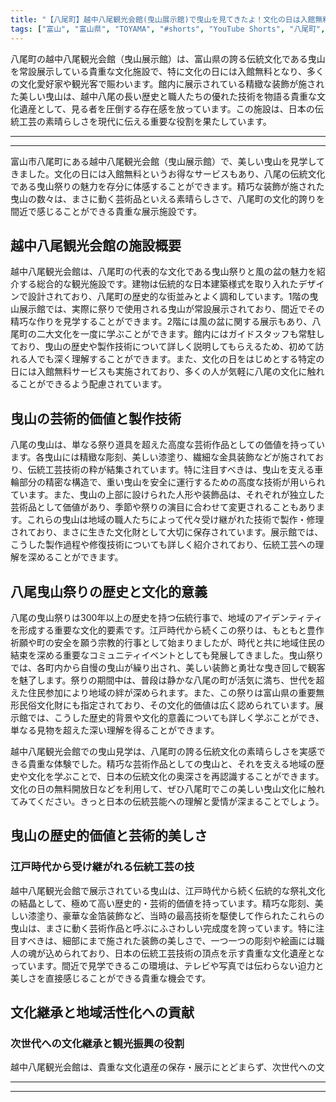 ```yaml
---
title: "【八尾町】越中八尾観光会館(曳山展示館)で曳山を見てきたよ！文化の日は入館無料！"
tags: ["富山", "富山県", "TOYAMA", "#shorts", "YouTube Shorts", "八尾町", "県西部", "富山県西部", "氷見市", "南砺市", "世界遺産", "富山観光", "富山旅行", "北陸観光", "日本海", "立山黒部", "動画", "ショート動画", "富山県の観光スポット", "富山県でおすすめの場所", "富山県の名所", "富山県の見どころ", "富山県のグルメ", "富山県の文化", "富山県の自然", "富山県のイベント"]
---
```


八尾町の越中八尾観光会館（曳山展示館）は、富山県の誇る伝統文化である曳山を常設展示している貴重な文化施設で、特に文化の日には入館無料となり、多くの文化愛好家や観光客で賑わいます。館内に展示されている精緻な装飾が施された美しい曳山は、越中八尾の長い歴史と職人たちの優れた技術を物語る貴重な文化遺産として、見る者を圧倒する存在感を放っています。この施設は、日本の伝統工芸の素晴らしさを現代に伝える重要な役割を果たしています。

---

<!-- 🎥 YouTube動画埋め込み -->
<!-- No YouTube URL provided -->

---

富山市八尾町にある越中八尾観光会館（曳山展示館）で、美しい曳山を見学してきました。文化の日には入館無料というお得なサービスもあり、八尾の伝統文化である曳山祭りの魅力を存分に体感することができます。精巧な装飾が施された曳山の数々は、まさに動く芸術品といえる素晴らしさで、八尾町の文化的誇りを間近で感じることができる貴重な展示施設です。

## 越中八尾観光会館の施設概要

越中八尾観光会館は、八尾町の代表的な文化である曳山祭りと風の盆の魅力を紹介する総合的な観光施設です。建物は伝統的な日本建築様式を取り入れたデザインで設計されており、八尾町の歴史的な街並みとよく調和しています。1階の曳山展示館では、実際に祭りで使用される曳山が常設展示されており、間近でその精巧な作りを見学することができます。2階には風の盆に関する展示もあり、八尾町の二大文化を一度に学ぶことができます。館内にはガイドスタッフも常駐しており、曳山の歴史や製作技術について詳しく説明してもらえるため、初めて訪れる人でも深く理解することができます。また、文化の日をはじめとする特定の日には入館無料サービスも実施されており、多くの人が気軽に八尾の文化に触れることができるよう配慮されています。

## 曳山の芸術的価値と製作技術

八尾の曳山は、単なる祭り道具を超えた高度な芸術作品としての価値を持っています。各曳山には精緻な彫刻、美しい漆塗り、繊細な金具装飾などが施されており、伝統工芸技術の粋が結集されています。特に注目すべきは、曳山を支える車輪部分の精密な構造で、重い曳山を安全に運行するための高度な技術が用いられています。また、曳山の上部に設けられた人形や装飾品は、それぞれが独立した芸術品として価値があり、季節や祭りの演目に合わせて変更されることもあります。これらの曳山は地域の職人たちによって代々受け継がれた技術で製作・修理されており、まさに生きた文化財として大切に保存されています。展示館では、こうした製作過程や修復技術についても詳しく紹介されており、伝統工芸への理解を深めることができます。

## 八尾曳山祭りの歴史と文化的意義

八尾の曳山祭りは300年以上の歴史を持つ伝統行事で、地域のアイデンティティを形成する重要な文化的要素です。江戸時代から続くこの祭りは、もともと豊作祈願や町の安全を願う宗教的行事として始まりましたが、時代と共に地域住民の結束を深める重要なコミュニティイベントとしても発展してきました。曳山祭りでは、各町内から自慢の曳山が繰り出され、美しい装飾と勇壮な曳き回しで観客を魅了します。祭りの期間中は、普段は静かな八尾の町が活気に満ち、世代を超えた住民参加により地域の絆が深められます。また、この祭りは富山県の重要無形民俗文化財にも指定されており、その文化的価値は広く認められています。展示館では、こうした歴史的背景や文化的意義についても詳しく学ぶことができ、単なる見物を超えた深い理解を得ることができます。

越中八尾観光会館での曳山見学は、八尾町の誇る伝統文化の素晴らしさを実感できる貴重な体験でした。精巧な芸術作品としての曳山と、それを支える地域の歴史や文化を学ぶことで、日本の伝統文化の奥深さを再認識することができます。文化の日の無料開放日などを利用して、ぜひ八尾町でこの美しい曳山文化に触れてみてください。きっと日本の伝統芸能への理解と愛情が深まることでしょう。

## 曳山の歴史的価値と芸術的美しさ

### 江戸時代から受け継がれる伝統工芸の技

越中八尾観光会館で展示されている曳山は、江戸時代から続く伝統的な祭礼文化の結晶として、極めて高い歴史的・芸術的価値を持っています。精巧な彫刻、美しい漆塗り、豪華な金箔装飾など、当時の最高技術を駆使して作られたこれらの曳山は、まさに動く芸術作品と呼ぶにふさわしい完成度を誇っています。特に注目すべきは、細部にまで施された装飾の美しさで、一つ一つの彫刻や絵画には職人の魂が込められており、日本の伝統工芸技術の頂点を示す貴重な文化遺産となっています。間近で見学できるこの環境は、テレビや写真では伝わらない迫力と美しさを直接感じることができる貴重な機会です。

## 文化継承と地域活性化への貢献

### 次世代への文化継承と観光振興の役割

越中八尾観光会館は、貴重な文化遺産の保存・展示にとどまらず、次世代への文

---

<!-- 🗺 Googleマップ（自動表示: page.tsxで地域名から自動生成） -->

<!-- 📍 宿泊リンク（自動表示: page.tsxで地域別リンクを自動生成）
     - タイトルから地域名を抽出
     - JTB / 楽天トラベル / じゃらん / 一休.com 対応
     - 環境変数でプロバイダー切替可能
-->

<!-- 📚 関連記事（自動表示: page.tsxで同カテゴリから2件自動選択） -->

<!-- 🏷️ タグ（自動表示: page.tsxで記事最下部に自動配置） -->

---

<!--
【記事文字数ルール】
- 基本文字数: 最低1000文字以上
- 推奨文字数: 1000〜1500文字（スマホ読みやすさ最優先）
- 上限なし: 情報量的に必要な場合は1500文字や2000文字を超えても良い
- 判断基準: 読者にとって価値ある情報を過不足なく提供できる文字数

【記事構成の最終形】
1. タイトル・動画・本文
2. まとめ
3. Googleマップ（見出しなし、マップのみ自動表示）
4. **宿泊リンク（地域別自動生成）** ← 2025年10月7日追加
5. 関連記事（H3、同カテゴリから2件自動選択）
6. タグ（記事最下部に自動表示）
7. ナビゲーションボタン

【宿泊リンクシステム仕様】
- タイトルから地域名を自動抽出（【〇〇市】形式優先）
- 北陸地方地域辞書: 富山/石川/福井の主要都市対応
- 対応プロバイダー: JTB（既定）/ 楽天トラベル / じゃらん / 一休.com
- 環境変数で切替: NEXT_PUBLIC_DEFAULT_TRAVEL_PROVIDER
- URLテンプレート: 地域名自動エンコード + アフィリエイトID挿入
- 配置位置: Googleマップ直後、関連記事より前

【自動生成セクション】
※以下はpage.tsxで自動生成されるため、記事本文には含めない
- Googleマップ: タイトル【】内の地域名から生成
- 宿泊リンク: 地域名抽出 → Deeplink生成 → スタイル適用
- 関連記事: 同カテゴリから2件を自動選択・リンク化
- タグ: 記事データから最下部に自動配置

【削除済みセクション】
※アクセス方法・周辺情報・公式リンクセクションは不要（2025年10月5日削除）

【AdSense・アフィリエイト】
- Google AdSense: 全ページ自動読み込み（layout.tsx）
- アフィリエイトスクリプト: AffilScript（layout.tsx）
- data-affil属性での動的リンク変換機能あり（現在は宿泊リンクで代替）

【最終更新】2025年10月7日 - 地域別宿泊リンク自動生成システム実装
-->

